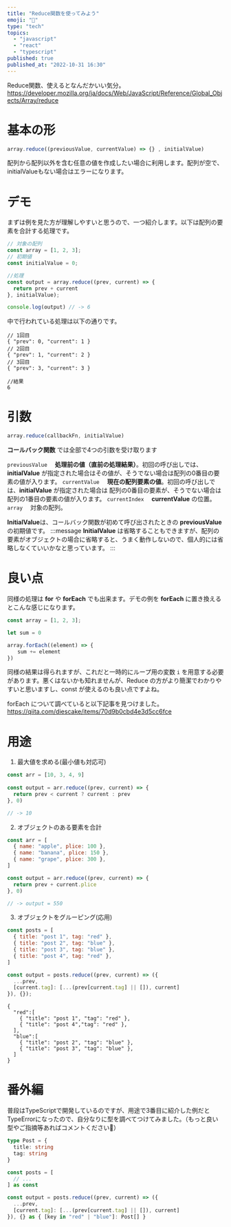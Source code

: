```yaml
---
title: "Reduce関数を使ってみよう"
emoji: "🎃"
type: "tech"
topics:
  - "javascript"
  - "react"
  - "typescript"
published: true
published_at: "2022-10-31 16:30"
---
```


Reduce関数、使えるとなんだかいい気分。
https://developer.mozilla.org/ja/docs/Web/JavaScript/Reference/Global_Objects/Array/reduce

# 基本の形
```js
array.reduce((previousValue, currentValue) => {} , initialValue)
```
配列から配列以外を含む任意の値を作成したい場合に利用します。配列が空で、initialValueもない場合はエラーになります。

# デモ
まずは例を見た方が理解しやすいと思うので、一つ紹介します。以下は配列の要素を合計する処理です。
```js
// 対象の配列
const array = [1, 2, 3];
// 初期値
const initialValue = 0;

//処理
const output = array.reduce((prev, current) => {
  return prev + current
}, initialValue);

console.log(output) // -> 6
```
中で行われている処理は以下の通りです。
```
// 1回目
{ "prev": 0, "current": 1 }
// 2回目
{ "prev": 1, "current": 2 }
// 3回目
{ "prev": 3, "current": 3 }

//結果
6
```
# 引数
```js
array.reduce(callbackFn, initialValue)
```
**コールバック関数** では全部で4つの引数を受け取ります

`previousValue`
&emsp;**処理前の値（直前の処理結果）**。初回の呼び出しでは、**initialValue** が指定された場合はその値が、そうでない場合は配列の0番目の要素の値が入ります。
`currentValue`
&emsp;**現在の配列要素の値**。初回の呼び出しでは、**initialValue** が指定された場合は 配列の0番目の要素が、そうでない場合は 配列の1番目の要素の値が入ります。
`currentIndex`
&emsp;**currentValue** の位置。
`array`
&emsp;対象の配列。

**InitialValue**は、コールバック関数が初めて呼び出されたときの **previousValue** の初期値です。
:::message
**InitialValue** は省略することもできますが、配列の要素がオブジェクトの場合に省略すると、うまく動作しないので、個人的には省略しなくていいかなと思っています。
:::
# 良い点
同様の処理は **for** や **forEach** でも出来ます。デモの例を **forEach** に置き換えるとこんな感じになります。
```js
const array = [1, 2, 3];

let sum = 0

array.forEach((element) => {
　　sum += element
})
```
同様の結果は得られますが、これだと一時的にループ用の変数 `i` を用意する必要があります。悪くはないかも知れませんが、Reduce の方がより簡潔でわかりやすいと思いますし、const が使えるのも良い点ですよね。

forEach について調べていると以下記事を見つけました。
https://qiita.com/diescake/items/70d9b0cbd4e3d5cc6fce
# 用途
1. 最大値を求める(最小値も対応可)
```js
const arr = [10, 3, 4, 9]
 
const output = arr.reduce((prev, current) => {
  return prev < current ? current : prev 
}, 0)

// -> 10
```
2. オブジェクトのある要素を合計
```js
const arr = [
  { name: "apple", plice: 100 },
  { name: "banana", plice: 150 },
  { name: "grape", plice: 300 },
]

const output = arr.reduce((prev, current) => {
  return prev + current.plice
}, 0)

// -> output = 550
```
3. オブジェクトをグルーピング(応用)
```js
const posts = [
  { title: "post 1", tag: "red" },
  { title: "post 2", tag: "blue" },
  { title: "post 3", tag: "blue" },
  { title: "post 4", tag: "red" },
]

const output = posts.reduce((prev, current) => ({
  ...prev,
  [current.tag]: [...(prev[current.tag] || []), current]
}), {});
```
```
{
  "red":[
    { "title": "post 1", "tag": "red" },
    { "title": "post 4","tag": "red" },
  ],
  "blue":[
    { "title": "post 2", "tag": "blue" },
    { "title": "post 3", "tag": "blue" },
  ]
}
```

# 番外編
普段はTypeScriptで開発しているのですが、用途で3番目に紹介した例だとTypeErrorになったので、自分なりに型を調べてつけてみました。（もっと良い型やご指摘等あればコメントください🙇）
```ts
type Post = {
  title: string
  tag: string
}

const posts = [
  // ...
] as const

const output = posts.reduce((prev, current) => ({
  ...prev,
  [current.tag]: [...(prev[current.tag] || []), current]
}), {} as { [key in "red" | "blue"]: Post[] }
```